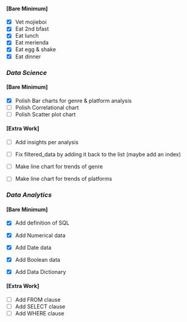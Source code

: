 #### [Bare Minimum]
* [x] Vet mojieboi
* [x] Eat 2nd bfast
* [x] Eat lunch
* [x] Eat merienda
* [x] Eat egg & shake
* [x] Eat dinner
### *Data Science*
#### [Bare Minimum]
* [x] Polish Bar charts for  genre & platform analysis
* [ ] Polish Correlational chart
* [ ] Polish Scatter plot chart
#### [Extra Work]
* [ ] Add insights per analysis
* [ ] Fix filtered_data by adding it back to the list (maybe add an index)
* [ ] Make line chart for trends of genre 
* [ ] Make line chart for trends of platforms


### *Data Analytics*
#### [Bare Minimum]
* [x] Add definition of SQL
* [x] Add Numerical data
* [x] Add Date data
* [x] Add Boolean data
* [x] Add Data Dictionary


#### [Extra Work]
* [ ] Add FROM clause
* [ ] Add SELECT clause
* [ ] Add WHERE clause
